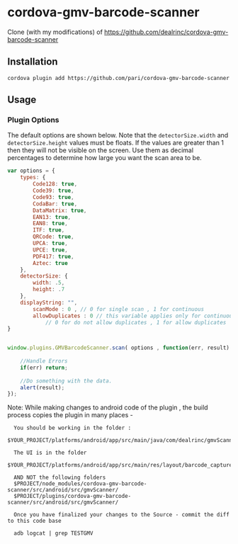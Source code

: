 
cordova-gmv-barcode-scanner
===========================

Clone (with my modifications) of https://github.com/dealrinc/cordova-gmv-barcode-scanner

Installation
------------

````
cordova plugin add https://github.com/pari/cordova-gmv-barcode-scanner
````

Usage
-----

### Plugin Options

The default options are shown below. Note that the `detectorSize.width` and `detectorSize.height` values must be floats. If the values are greater than 1 then they will not be visible on the screen. Use them as decimal percentages to determine how large you want the scan area to be.
````javascript
var options = {
	types: {
		Code128: true,
		Code39: true,
		Code93: true,
		CodaBar: true,
		DataMatrix: true,
		EAN13: true,
		EAN8: true,
		ITF: true,
		QRCode: true,
		UPCA: true,
		UPCE: true,
		PDF417: true,
		Aztec: true
	},
	detectorSize: {
		width: .5,
		height: .7
	},
	displayString: "",
        scanMode : 0 , // 0 for single scan , 1 for continuous 
        allowDuplicates : 0 // this variable applies only for continuous mode , 
            // 0 for do not allow duplicates , 1 for allow duplicates 
}


window.plugins.GMVBarcodeScanner.scan( options , function(err, result) { 
    
	//Handle Errors
	if(err) return;
	
	//Do something with the data.
	alert(result);
});


````

Note: While making changes to android code of the plugin , 
      the build process copies the plugin in many places - 
      
      You should be working in the folder :
      $YOUR_PROJECT/platforms/android/app/src/main/java/com/dealrinc/gmvScanner/
      
      The UI is in the folder 
      $YOUR_PROJECT/platforms/android/app/src/main/res/layout/barcode_capture.xml
      
      AND NOT the following folders
      $PROJECT/node_modules/cordova-gmv-barcode-scanner/src/android/src/gmvScanner/
      $PROJECT/plugins/cordova-gmv-barcode-scanner/src/android/src/gmvScanner/

      Once you have finalized your changes to the Source - commit the diff to this code base
      
      adb logcat | grep TESTGMV
      
